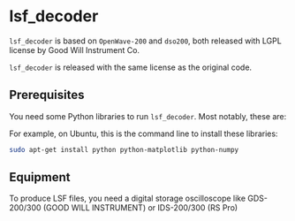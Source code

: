 # lsf_decoder

`lsf_decoder` is based on `OpenWave-200` and `dso200`, both released with LGPL license by Good Will Instrument Co.

`lsf_decoder` is released with the same license as the original code.

## Prerequisites

You need some Python libraries to run `lsf_decoder`. Most notably, these are:

For example, on Ubuntu, this is the command line to install these libraries:

```bash
sudo apt-get install python python-matplotlib python-numpy
```

## Equipment

To produce LSF files, you need a digital storage oscilloscope like GDS-200/300 (GOOD WILL INSTRUMENT) or IDS-200/300 (RS Pro)
